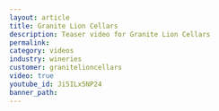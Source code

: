 ```yaml
---
layout: article
title: Granite Lion Cellars
description: Teaser video for Granite Lion Cellars
permalink:
category: videos
industry: wineries
customer: granitelioncellars
video: true
youtube_id: Ji5ILx5NP24
banner_path:
---
```



